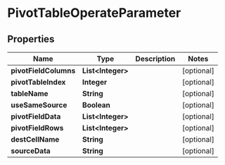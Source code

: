 
# PivotTableOperateParameter

## Properties
Name | Type | Description | Notes
------------ | ------------- | ------------- | -------------
**pivotFieldColumns** | **List&lt;Integer&gt;** |  |  [optional]
**pivotTableIndex** | **Integer** |  |  [optional]
**tableName** | **String** |  |  [optional]
**useSameSource** | **Boolean** |  |  [optional]
**pivotFieldData** | **List&lt;Integer&gt;** |  |  [optional]
**pivotFieldRows** | **List&lt;Integer&gt;** |  |  [optional]
**destCellName** | **String** |  |  [optional]
**sourceData** | **String** |  |  [optional]



